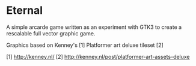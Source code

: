 Eternal
==============

A simple arcarde game written as an experiment with GTK3 to create a rescalable full vector graphic game.

Graphics based on Kenney's [1] Platformer art deluxe tileset [2]

[1] http://kenney.nl/
[2] http://kenney.nl/post/platformer-art-assets-deluxe

